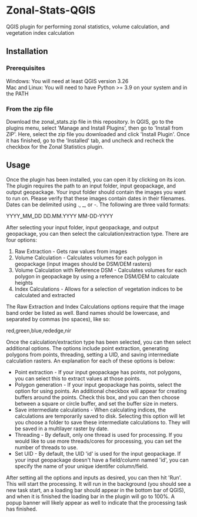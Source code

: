 # Zonal-Stats-QGIS
QGIS plugin for performing zonal statistics, volume calculation, and vegetation index calculation

## Installation

### Prerequisites
Windows: You will need at least QGIS version 3.26  
Mac and Linux: You will need to have Python >= 3.9 on your system and in the PATH

### From the zip file
Download the zonal_stats.zip file in this repository. In QGIS, go to the plugins menu, select 'Manage and Install Plugins', then go to 'Install from ZIP'. Here, select the zip file you downloaded and click 'Install Plugin'. Once it has finished, go to the 'Installed' tab, and uncheck and recheck the checkbox for the Zonal Statistics plugin.

## Usage
Once the plugin has been installed, you can open it by clicking on its icon. The plugin requires the path to an input folder, input geopackage, and output geopackage. Your input folder should contain the images you want to run on. Please verify that these images contain dates in their filenames. Dates can be delimited using ., _, or -. The following are three vaild formats:

YYYY_MM_DD
DD.MM.YYYY
MM-DD-YYYY

After selecting your input folder, input geopackage, and output geopackage, you can then select the calculation/extraction type. There are four options:
1. Raw Extraction - Gets raw values from images
2. Volume Calculation - Calculates volumes for each polygon in geopackage (input images should be DSM/DEM rasters)
3. Volume Calculation with Reference DSM - Calculates volumes for each polygon in geopackage by using a reference DSM/DEM to calculate heights
4. Index Calculations - Allows for a selection of vegetation indices to be calculated and extracted

The Raw Extraction and Index Calculations options require that the image band order be listed as well. Band names should be lowercase, and separated by commas (no spaces), like so:

red,green,blue,rededge,nir

Once the calculation/extraction type has been selected, you can then select additional options. The options include point extraction, generating polygons from points, threading, setting a UID, and saving intermediate calculation rasters. An explanation for each of these options is below:

- Point extraction - If your input geopackage has points, not polygons, you can select this to extract values at those points.
- Polygon generation - If your input geopackage has points, select the option for using points. An additional checkbox will appear for creating buffers around the points. Check this box, and you can then choose between a square or circle buffer, and set the buffer size in meters.
- Save intermediate calculations - When calculating indices, the calculations are temporarily saved to disk. Selecting this option will let you choose a folder to save these intermediate calculations to. They will be saved in a multilayer raster by date.
- Threading - By default, only one thread is used for processing. If you would like to use more threads/cores for processing, you can set the number of threads to use.
- Set UID - By default, the UID 'id' is used for the input geopackage. If your input geopackage doesn't have a field/column named 'id', you can specify the name of your unique identifer column/field.


After setting all the options and inputs as desired, you can then hit 'Run'. This will start the processing. It will run in the background (you should see a new task start, an a loading bar should appear in the bottom bar of QGIS), and when it is finished the loading bar in the plugin will go to 100%. A popup banner will likely appear as well to indicate that the processing task has finished.
